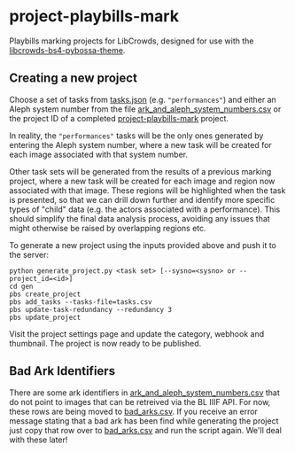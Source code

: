 # project-playbills-mark

Playbills marking projects for LibCrowds, designed for use with the 
[libcrowds-bs4-pybossa-theme](https://github.com/LibCrowds/libcrowds-bs4-pybossa-theme).


## Creating a new project

Choose a set of tasks from [tasks.json](tasks/tasks.json) (e.g. `"performances"`) 
and either an Aleph system number from the file 
[ark_and_aleph_system_numbers.csv](tasks/ark_and_aleph_system_numbers.csv) or 
the project ID of a completed 
[project-playbills-mark](https://github.com/LibCrowds/project-playbills-mark) 
project.

In reality, the `"performances"` tasks will be the only ones generated by 
entering the Aleph system number, where a new task will be created
for each image associated with that system number. 

Other task sets will be generated from the results of a previous marking project, 
where a new task will be created for each image and region now associated with 
that image. These regions will be highlighted when the task is presented, so 
that we can drill down further and identify more specific types of "child" 
data (e.g. the actors associated with a performance). This should simplify the final 
data analysis process, avoiding any issues that might otherwise be raised by 
overlapping regions etc.

To generate a new project using the inputs provided above and push it to the server:

```
python generate_project.py <task set> [--sysno=<sysno> or --project_id=<id>]
cd gen
pbs create_project
pbs add_tasks --tasks-file=tasks.csv
pbs update-task-redundancy --redundancy 3
pbs update_project
```

Visit the project settings page and update the category, webhook and 
thumbnail. The project is now ready to be published.


## Bad Ark Identifiers

There are some ark identifiers in 
[ark_and_aleph_system_numbers.csv](tasks/ark_and_aleph_system_numbers.csv) that
do not point to images that can be retreived via the BL IIIF API. For now, these
rows are being moved to [bad_arks.csv](tasks/bad_arks.csv). If you receive an 
error message stating that a bad ark has been find while generating the project
just copy that row over to [bad_arks.csv](tasks/bad_arks.csv) and run the script
again. We'll deal with these later!
